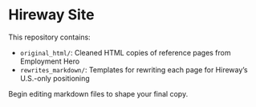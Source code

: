 # Hireway Site

This repository contains:

- `original_html/`: Cleaned HTML copies of reference pages from Employment Hero
- `rewrites_markdown/`: Templates for rewriting each page for Hireway’s U.S.-only positioning

Begin editing markdown files to shape your final copy.
